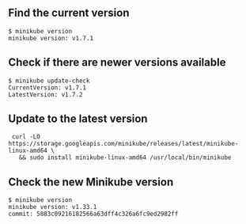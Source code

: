 ## Find the current version

```
$ minikube version
minikube version: v1.7.1
```

## Check if there are newer versions available

```
$ minikube update-check
CurrentVersion: v1.7.1
LatestVersion: v1.7.2
```

## Update to the latest version

```
 curl -LO https://storage.googleapis.com/minikube/releases/latest/minikube-linux-amd64 \
   && sudo install minikube-linux-amd64 /usr/local/bin/minikube
```

## Check the new Minikube version

```
$ minikube version
minikube version: v1.33.1
commit: 5883c09216182566a63dff4c326a6fc9ed2982ff


